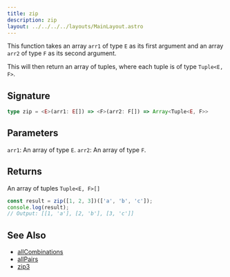 ```yaml
---
title: zip
description: zip
layout: ../../../../layouts/MainLayout.astro
---
```

This function takes 
an array `arr1` of type `E` as its first argument 
and
an array `arr2` of type `F` as its second argument. 

This will then return an array of tuples, where each tuple is of type `Tuple<E, F>`.

## Signature

```ts
type zip = <E>(arr1: E[]) => <F>(arr2: F[]) => Array<Tuple<E, F>>
```

## Parameters

`arr1`: An array of type `E`.
`arr2`: An array of type `F`.

## Returns

An array of tuples `Tuple<E, F>[]`

```ts
const result = zip([1, 2, 3])(['a', 'b', 'c']);
console.log(result);
// Output: [[1, 'a'], [2, 'b'], [3, 'c']]
```

## See Also
- [allCombinations](/core/en/array/operator/allCombinations)
- [allPairs](/core/en/array/operator/allPairs)
- [zip3](/core/en/array/operator/zip3)
